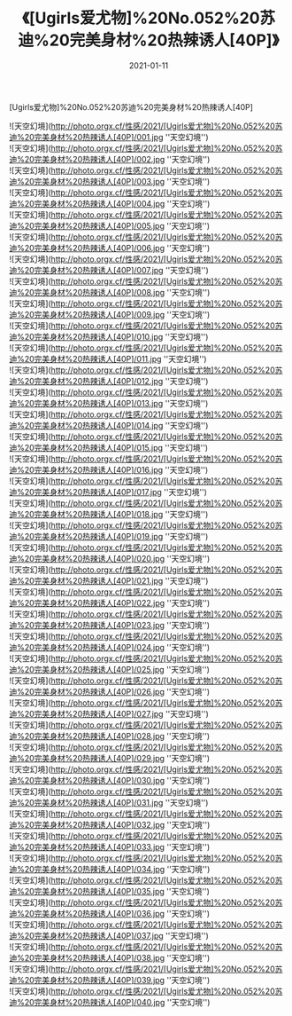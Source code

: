 ﻿---
layout: post
title: 《[Ugirls爱尤物]%20No.052%20苏迪%20完美身材%20热辣诱人[40P]》
date: 2021-01-11
img: http://photo.orgx.cf/性感/2021/[Ugirls爱尤物]%20No.052%20苏迪%20完美身材%20热辣诱人[40P]/000.jpg
tags: [美女,性感,泳衣]
---

[Ugirls爱尤物]%20No.052%20苏迪%20完美身材%20热辣诱人[40P]



![天空幻境](http://photo.orgx.cf/性感/2021/[Ugirls爱尤物]%20No.052%20苏迪%20完美身材%20热辣诱人[40P]/001.jpg ''天空幻境'')<br>
![天空幻境](http://photo.orgx.cf/性感/2021/[Ugirls爱尤物]%20No.052%20苏迪%20完美身材%20热辣诱人[40P]/002.jpg ''天空幻境'')<br>
![天空幻境](http://photo.orgx.cf/性感/2021/[Ugirls爱尤物]%20No.052%20苏迪%20完美身材%20热辣诱人[40P]/003.jpg ''天空幻境'')<br>
![天空幻境](http://photo.orgx.cf/性感/2021/[Ugirls爱尤物]%20No.052%20苏迪%20完美身材%20热辣诱人[40P]/004.jpg ''天空幻境'')<br>
![天空幻境](http://photo.orgx.cf/性感/2021/[Ugirls爱尤物]%20No.052%20苏迪%20完美身材%20热辣诱人[40P]/005.jpg ''天空幻境'')<br>
![天空幻境](http://photo.orgx.cf/性感/2021/[Ugirls爱尤物]%20No.052%20苏迪%20完美身材%20热辣诱人[40P]/006.jpg ''天空幻境'')<br>
![天空幻境](http://photo.orgx.cf/性感/2021/[Ugirls爱尤物]%20No.052%20苏迪%20完美身材%20热辣诱人[40P]/007.jpg ''天空幻境'')<br>
![天空幻境](http://photo.orgx.cf/性感/2021/[Ugirls爱尤物]%20No.052%20苏迪%20完美身材%20热辣诱人[40P]/008.jpg ''天空幻境'')<br>
![天空幻境](http://photo.orgx.cf/性感/2021/[Ugirls爱尤物]%20No.052%20苏迪%20完美身材%20热辣诱人[40P]/009.jpg ''天空幻境'')<br>
![天空幻境](http://photo.orgx.cf/性感/2021/[Ugirls爱尤物]%20No.052%20苏迪%20完美身材%20热辣诱人[40P]/010.jpg ''天空幻境'')<br>
![天空幻境](http://photo.orgx.cf/性感/2021/[Ugirls爱尤物]%20No.052%20苏迪%20完美身材%20热辣诱人[40P]/011.jpg ''天空幻境'')<br>
![天空幻境](http://photo.orgx.cf/性感/2021/[Ugirls爱尤物]%20No.052%20苏迪%20完美身材%20热辣诱人[40P]/012.jpg ''天空幻境'')<br>
![天空幻境](http://photo.orgx.cf/性感/2021/[Ugirls爱尤物]%20No.052%20苏迪%20完美身材%20热辣诱人[40P]/013.jpg ''天空幻境'')<br>
![天空幻境](http://photo.orgx.cf/性感/2021/[Ugirls爱尤物]%20No.052%20苏迪%20完美身材%20热辣诱人[40P]/014.jpg ''天空幻境'')<br>
![天空幻境](http://photo.orgx.cf/性感/2021/[Ugirls爱尤物]%20No.052%20苏迪%20完美身材%20热辣诱人[40P]/015.jpg ''天空幻境'')<br>
![天空幻境](http://photo.orgx.cf/性感/2021/[Ugirls爱尤物]%20No.052%20苏迪%20完美身材%20热辣诱人[40P]/016.jpg ''天空幻境'')<br>
![天空幻境](http://photo.orgx.cf/性感/2021/[Ugirls爱尤物]%20No.052%20苏迪%20完美身材%20热辣诱人[40P]/017.jpg ''天空幻境'')<br>
![天空幻境](http://photo.orgx.cf/性感/2021/[Ugirls爱尤物]%20No.052%20苏迪%20完美身材%20热辣诱人[40P]/018.jpg ''天空幻境'')<br>
![天空幻境](http://photo.orgx.cf/性感/2021/[Ugirls爱尤物]%20No.052%20苏迪%20完美身材%20热辣诱人[40P]/019.jpg ''天空幻境'')<br>
![天空幻境](http://photo.orgx.cf/性感/2021/[Ugirls爱尤物]%20No.052%20苏迪%20完美身材%20热辣诱人[40P]/020.jpg ''天空幻境'')<br>
![天空幻境](http://photo.orgx.cf/性感/2021/[Ugirls爱尤物]%20No.052%20苏迪%20完美身材%20热辣诱人[40P]/021.jpg ''天空幻境'')<br>
![天空幻境](http://photo.orgx.cf/性感/2021/[Ugirls爱尤物]%20No.052%20苏迪%20完美身材%20热辣诱人[40P]/022.jpg ''天空幻境'')<br>
![天空幻境](http://photo.orgx.cf/性感/2021/[Ugirls爱尤物]%20No.052%20苏迪%20完美身材%20热辣诱人[40P]/023.jpg ''天空幻境'')<br>
![天空幻境](http://photo.orgx.cf/性感/2021/[Ugirls爱尤物]%20No.052%20苏迪%20完美身材%20热辣诱人[40P]/024.jpg ''天空幻境'')<br>
![天空幻境](http://photo.orgx.cf/性感/2021/[Ugirls爱尤物]%20No.052%20苏迪%20完美身材%20热辣诱人[40P]/025.jpg ''天空幻境'')<br>
![天空幻境](http://photo.orgx.cf/性感/2021/[Ugirls爱尤物]%20No.052%20苏迪%20完美身材%20热辣诱人[40P]/026.jpg ''天空幻境'')<br>
![天空幻境](http://photo.orgx.cf/性感/2021/[Ugirls爱尤物]%20No.052%20苏迪%20完美身材%20热辣诱人[40P]/027.jpg ''天空幻境'')<br>
![天空幻境](http://photo.orgx.cf/性感/2021/[Ugirls爱尤物]%20No.052%20苏迪%20完美身材%20热辣诱人[40P]/028.jpg ''天空幻境'')<br>
![天空幻境](http://photo.orgx.cf/性感/2021/[Ugirls爱尤物]%20No.052%20苏迪%20完美身材%20热辣诱人[40P]/029.jpg ''天空幻境'')<br>
![天空幻境](http://photo.orgx.cf/性感/2021/[Ugirls爱尤物]%20No.052%20苏迪%20完美身材%20热辣诱人[40P]/030.jpg ''天空幻境'')<br>
![天空幻境](http://photo.orgx.cf/性感/2021/[Ugirls爱尤物]%20No.052%20苏迪%20完美身材%20热辣诱人[40P]/031.jpg ''天空幻境'')<br>
![天空幻境](http://photo.orgx.cf/性感/2021/[Ugirls爱尤物]%20No.052%20苏迪%20完美身材%20热辣诱人[40P]/032.jpg ''天空幻境'')<br>
![天空幻境](http://photo.orgx.cf/性感/2021/[Ugirls爱尤物]%20No.052%20苏迪%20完美身材%20热辣诱人[40P]/033.jpg ''天空幻境'')<br>
![天空幻境](http://photo.orgx.cf/性感/2021/[Ugirls爱尤物]%20No.052%20苏迪%20完美身材%20热辣诱人[40P]/034.jpg ''天空幻境'')<br>
![天空幻境](http://photo.orgx.cf/性感/2021/[Ugirls爱尤物]%20No.052%20苏迪%20完美身材%20热辣诱人[40P]/035.jpg ''天空幻境'')<br>
![天空幻境](http://photo.orgx.cf/性感/2021/[Ugirls爱尤物]%20No.052%20苏迪%20完美身材%20热辣诱人[40P]/036.jpg ''天空幻境'')<br>
![天空幻境](http://photo.orgx.cf/性感/2021/[Ugirls爱尤物]%20No.052%20苏迪%20完美身材%20热辣诱人[40P]/037.jpg ''天空幻境'')<br>
![天空幻境](http://photo.orgx.cf/性感/2021/[Ugirls爱尤物]%20No.052%20苏迪%20完美身材%20热辣诱人[40P]/038.jpg ''天空幻境'')<br>
![天空幻境](http://photo.orgx.cf/性感/2021/[Ugirls爱尤物]%20No.052%20苏迪%20完美身材%20热辣诱人[40P]/039.jpg ''天空幻境'')<br>
![天空幻境](http://photo.orgx.cf/性感/2021/[Ugirls爱尤物]%20No.052%20苏迪%20完美身材%20热辣诱人[40P]/040.jpg ''天空幻境'')<br>